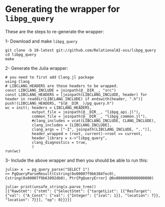 # Generating the wrapper for `libpg_query`

These are the steps to re-generate the wrapper:

1- Download and make `libpg_query`

```
git clone -b 10-latest git://github.com/RelationalAI-oss/libpg_query
cd libpg_query
make
```

2- Generate the Julia wrapper:

```
# you need to first add Clang.jl package
using Clang
# LIBCLANG_HEADERS are those headers to be wrapped.
const LIBCLANG_INCLUDE = joinpath(@__DIR__, "src")
const LIBCLANG_HEADERS = [joinpath(LIBCLANG_INCLUDE, header) for header in readdir(LIBCLANG_INCLUDE) if endswith(header, ".h")]
push!(LIBCLANG_HEADERS, "$(@__DIR__)/pg_query.h")
wc = init(; headers = LIBCLANG_HEADERS,
            output_file = joinpath(@__DIR__, "libpg_api.jl"),
            common_file = joinpath(@__DIR__, "libpg_common.jl"),
            #clang_includes = vcat(LIBCLANG_INCLUDE, CLANG_INCLUDE),
            clang_includes = [LIBCLANG_INCLUDE],
            clang_args = ["-I", joinpath(LIBCLANG_INCLUDE, "..")],
            header_wrapped = (root, current)->root == current,
            header_library = x->"libpg_query",
            clang_diagnostics = true,
            )
run(wc)
```

3- Include the above wrapper and then you should be able to run this:

```
julia> x  = pg_query_parse("SELECT 1")
>> PgQueryParseResult(Cstring(0x00007f9b6384fec0), Cstring(0x00007f9b63892db0), Ptr{PgQueryError} @0x0000000000000000)

julia> print(unsafe_string(x.parse_tree))
[{"RawStmt": {"stmt": {"SelectStmt": {"targetList": [{"ResTarget": {"val": {"A_Const": {"val": {"Integer": {"ival": 1}}, "location": 7}}, "location": 7}}], "op": 0}}}}]
```
